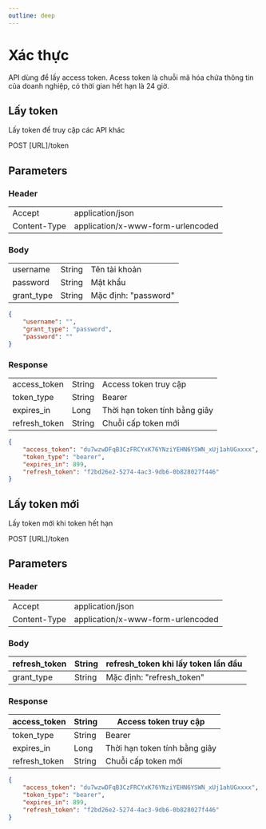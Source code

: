 ```yaml
---
outline: deep
---
```


# Xác thực

API dùng để lấy access token. Acess token là chuỗi mã hóa chứa thông tin của doanh nghiệp, có thời gian hết hạn là 24 giờ.

## Lấy token

Lấy token để truy cập các API khác

<div class="api-container">
  <span class="api-method">POST</span>
  <span>[URL]/token</span>
</div>


## Parameters

### Header

|              |                       |
|--------------|---------------------------------|
| Accept      | application/json               |
| Content-Type | application/x-www-form-urlencoded |

### Body


|             |             |                |
|-------------|-------------|----------------------|
| username    | String      | Tên tài khoản       |
| password    | String      | Mật khẩu            |
| grant_type  | String      | Mặc định: "password" |

``` JSON
{
    "username": "",
    "grant_type": "password",
    "password": ""
}
``` 

### Response

|               |            |                             |
|---------------|------------|-----------------------------|
| access_token  | String     | Access token truy cập       |
| token_type    | String     | Bearer                      |
| expires_in    | Long       | Thời hạn token tính bằng giây |
| refresh_token | String     | Chuỗi cấp token mới         |


``` JSON
{
    "access_token": "du7wzwDFqB3CzFRCYxK76YNziYEHN6YSWN_xUj1ahUGxxxx",
    "token_type": "bearer",
    "expires_in": 899,
    "refresh_token": "f2bd26e2-5274-4ac3-9db6-0b828027f446"
}
```

## Lấy token mới

Lấy token mới khi token hết hạn

<div class="api-container">
  <span class="api-method">POST</span>
  <span>[URL]/token</span>
</div>


## Parameters

### Header
|               |                                         |
|---------------|-----------------------------------------|
| Accept        | application/json                        |
| Content-Type  | application/x-www-form-urlencoded       |

### Body

| refresh_token | String      | refresh_token khi lấy token lần đầu |
|---------------|-------------|-------------------------------------|
| grant_type    | String      | Mặc định: "refresh_token"           |

### Response

| access_token  | String     | Access token truy cập         |
|---------------|------------|-------------------------------|
| token_type    | String     | Bearer                        |
| expires_in    | Long       | Thời hạn token tính bằng giây |
| refresh_token | String     | Chuỗi cấp token mới           |

``` JSON
{
    "access_token": "du7wzwDFqB3CzFRCYxK76YNziYEHN6YSWN_xUj1ahUGxxxx",
    "token_type": "bearer",
    "expires_in": 899,
    "refresh_token": "f2bd26e2-5274-4ac3-9db6-0b828027f446"
}

